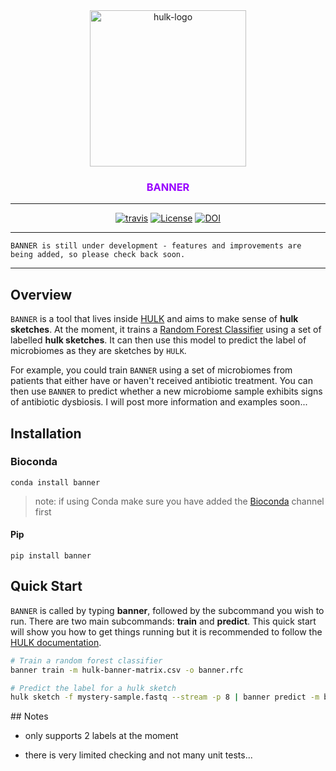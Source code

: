 <div align="center">
    <img src="https://raw.githubusercontent.com/will-rowe/hulk/master/paper/img/misc/hulk-logo-with-text.png" alt="hulk-logo" width="250">
    <h3><a style="color:#9900FF">BANNER</a></h3>
    <hr>
    <a href="https://travis-ci.org/will-rowe/banner"><img src="https://travis-ci.org/will-rowe/banner.svg?branch=master" alt="travis"></a>
    <a href="https://github.com/will-rowe/master/blob/master/LICENSE"><img src="https://img.shields.io/badge/license-MIT-orange.svg" alt="License"></a>
    <a href="https://zenodo.org/badge/latestdoi/144629592"><img src="https://zenodo.org/badge/144629592.svg" alt="DOI"></a>
</div>

***

```
BANNER is still under development - features and improvements are being added, so please check back soon.
```

***

## Overview

`BANNER` is a tool that lives inside [HULK](https://github.com/will-rowe/hulk) and aims to make sense of **hulk sketches**. At the moment, it trains a [Random Forest Classifier](http://scikit-learn.org/stable/modules/generated/sklearn.ensemble.RandomForestClassifier.html) using a set of labelled **hulk sketches**. It can then use this model to predict the label of microbiomes as they are sketches by ``HULK``.

For example, you could train `BANNER` using a set of microbiomes from patients that either have or haven't received antibiotic treatment. You can then use `BANNER` to predict whether a new microbiome sample exhibits signs of antibiotic dysbiosis. I will post more information and examples soon...

## Installation

### Bioconda

```
conda install banner
```

> note: if using Conda make sure you have added the [Bioconda](https://bioconda.github.io/) channel first

#### Pip

```
pip install banner
```

## Quick Start

`BANNER` is called by typing **banner**, followed by the subcommand you wish to run. There are two main subcommands: **train** and **predict**. This quick start will show you how to get things running but it is recommended to follow the [HULK documentation](http://hulk-documentation.readthedocs.io/en/latest/?badge=latest).

```bash
# Train a random forest classifier
banner train -m hulk-banner-matrix.csv -o banner.rfc

# Predict the label for a hulk sketch
hulk sketch -f mystery-sample.fastq --stream -p 8 | banner predict -m banner.rfc
```


## Notes

* only supports 2 labels at the moment

* there is very limited checking and not many unit tests...
